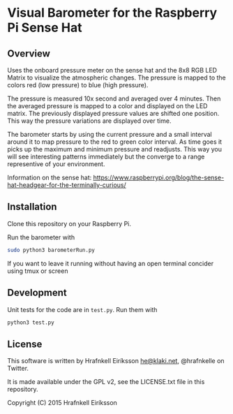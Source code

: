 Visual Barometer for the Raspberry Pi Sense Hat
===============================================

Overview
--------

Uses the onboard pressure meter on the sense hat and the 8x8 RGB LED Matrix to visualize the atmospheric changes.
The pressure is mapped to the colors red (low pressure) to blue (high pressure).

The pressure is measured 10x second and averaged over 4 minutes. Then the averaged pressure is mapped to a color and
displayed on the LED matrix. The previously displayed pressure values are shifted one position. This way the pressure
variations are displayed over time.

The barometer starts by using the current pressure and a small interval around it to map pressure to the red to green
color interval. As time goes it picks up the maximum and minimum pressure and readjusts. This way you will see
interesting patterns immediately but the converge to a range representive of your environment.

Information on the sense hat: https://www.raspberrypi.org/blog/the-sense-hat-headgear-for-the-terminally-curious/

Installation
------------

Clone this repository on your Raspberry Pi.

Run the barometer with
```bash
sudo python3 barometerRun.py
```

If you want to leave it running without having an open terminal concider using tmux or screen

Development
-----------

Unit tests for the code are in `test.py`. Run them with
```bash
python3 test.py
```

License
-------

This software is written by Hrafnkell Eiríksson <he@klaki.net>, @hrafnkelle on Twitter.

It is made available under the GPL v2, see the LICENSE.txt file in this repository.

Copyright (C) 2015 Hrafnkell Eiríksson
